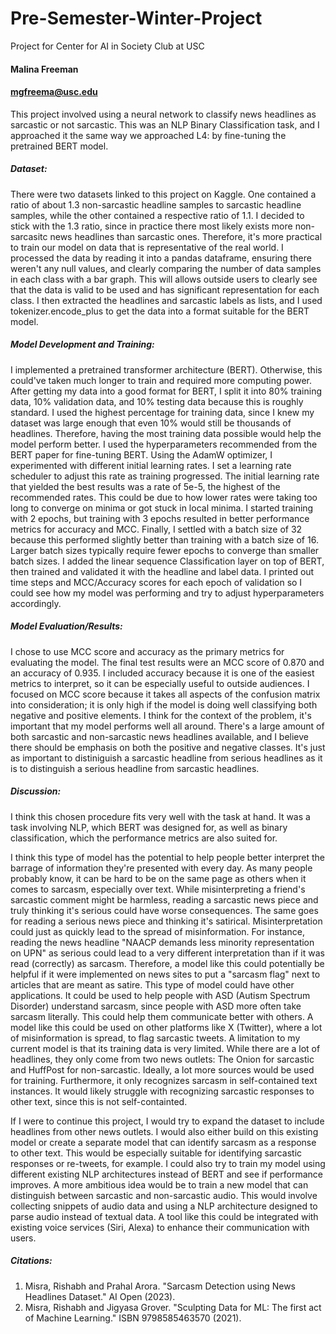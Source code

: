 # Pre-Semester-Winter-Project
Project for Center for AI in Society Club at USC

#### Malina Freeman 
#### mgfreema@usc.edu

This project involved using a neural network to classify news headlines as sarcastic or not sarcastic. This was an NLP Binary Classification task, and I approached it the same way we approached L4: by fine-tuning the pretrained BERT model.

##### Dataset:
There were two datasets linked to this project on Kaggle. One contained a ratio of about 1.3 non-sarcastic headline samples to sarcastic headline samples, while the other contained a respective ratio of 1.1. I decided to stick with the 1.3 ratio, since in practice there most likely exists more non-sarcasitc news headlines than sarcastic ones. Therefore, it's more practical to train our model on data that is representative of the real world. I processed the data by reading it into a pandas dataframe, ensuring there weren't any null values, and clearly comparing the number of data samples in each class with a bar graph. This will allows outside users to clearly see that the data is valid to be used and has significant representation for each class. I then extracted the headlines and sarcastic labels as lists, and I used tokenizer.encode_plus to get the data into a format suitable for the BERT model.

##### Model Development and Training:
I implemented a pretrained transformer architecture (BERT). Otherwise, this could've taken much longer to train and required more computing power. After getting my data into a good format for BERT, I split it into 80% training data, 10% validation data, and 10% testing data because this is roughly standard. I used the highest percentage for training data, since I knew my dataset was large enough that even 10% would still be thousands of headlines. Therefore, having the most training data possible would help the model perform better. 
I used the hyperparameters recommended from the BERT paper for fine-tuning BERT. Using the AdamW optimizer, I experimented with different initial learning rates. I set a learning rate scheduler to adjust this rate as training progressed. The initial learning rate that yielded the best results was a rate of 5e-5, the highest of the recommended rates. This could be due to how lower rates were taking too long to converge on minima or got stuck in local minima. I started training with 2 epochs, but training with 3 epochs resulted in better performance metrics for accuracy and MCC. Finally, I settled with a batch size of 32 because this performed slightly better than training with a batch size of 16. Larger batch sizes typically require fewer epochs to converge than smaller batch sizes. 
I added the linear sequence Classification layer on top of BERT, then trained and validated it with the headline and label data. I printed out time steps and MCC/Accuracy scores for each epoch of validation so I could see how my model was performing and try to adjust hyperparameters accordingly.

##### Model Evaluation/Results:
I chose to use MCC score and accuracy as the primary metrics for evaluating the model. The final test results were an MCC score of 0.870 and an accuracy of 0.935. I included accuracy because it is one of the easiest metrics to interpret, so it can be especially useful to outside audiences. I focused on MCC score because it takes all aspects of the confusion matrix into consideration; it is only high if the model is doing well classifying both negative and positive elements. I think for the context of the problem, it's important that my model performs well all around. There's a large amount of both sarcastic and non-sarcastic news headlines available, and I believe there should be emphasis on both the positive and negative classes. It's just as important to distiniguish a sarcastic headline from serious headlines as it is to distinguish a serious headline from sarcastic headlines. 

##### Discussion: 
I think this chosen procedure fits very well with the task at hand. It was a task involving NLP, which BERT was designed for, as well as binary classification, which the performance metrics are also suited for.

I think this type of model has the potential to help people better interpret the barrage of information they're presented with every day. As many people probably know, it can be hard to be on the same page as others when it comes to sarcasm, especially over text. While misinterpreting a friend's sarcastic comment might be harmless, reading a sarcastic news piece and truly thinking it's serious could have worse consequences. The same goes for reading a serious news piece and thinking it's satirical. Misinterpretation could just as quickly lead to the spread of misinformation. For instance, reading the news headline "NAACP demands less minority representation on UPN" as serious could lead to a very different interpretation than if it was read (correctly) as sarcasm. Therefore, a model like this could potentially be helpful if it were implemented on news sites to put a "sarcasm flag" next to articles that are meant as satire. 
This type of model could have other applications. It could be used to help people with ASD (Autism Spectrum Disorder) understand sarcasm, since people with ASD more often take sarcasm literally. This could help them communicate better with others. A model like this could be used on other platforms like X (Twitter), where a lot of misinformation is spread, to flag sarcastic tweets. 
A limitation to my current model is that its training data is very limited. While there are a lot of headlines, they only come from two news outlets: The Onion for sarcastic and HuffPost for non-sarcastic. Ideally, a lot more sources would be used for training. Furthermore, it only recognizes sarcasm in self-contained text instances. It would likely struggle with recognizing sarcastic responses to other text, since this is not self-containted. 

If I were to continue this project, I would try to expand the dataset to include headlines from other news outlets. I would also either build on this existing model or create a separate model that can identify sarcasm as a response to other text. This would be especially suitable for identifying sarcastic responses or re-tweets, for example. I could also try to train my model using different existing NLP architectures instead of BERT and see if performance improves.
A more ambitious idea would be to train a new model that can distinguish between sarcastic and non-sarcastic audio. This would involve collecting snippets of audio data and using a NLP architecture designed to parse audio instead of textual data. A tool like this could be integrated with existing voice services (Siri, Alexa) to enhance their communication with users. 

##### Citations:
1. Misra, Rishabh and Prahal Arora. "Sarcasm Detection using News Headlines Dataset." AI Open (2023).
2. Misra, Rishabh and Jigyasa Grover. "Sculpting Data for ML: The first act of Machine Learning." ISBN 9798585463570 (2021).
